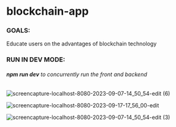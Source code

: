 # blockchain-app

### GOALS:
Educate users on the advantages of blockchain technology

### RUN IN DEV MODE:
###### **npm run dev** to concurrently run the front and backend


![screencapture-localhost-8080-2023-09-07-14_50_54-edit (6)](https://github.com/amberMorris97/blockchains-explained/assets/73309666/e7b4a305-8db4-4661-b6cd-0b228e73efef)


![screencapture-localhost-8080-2023-09-17-17_56_00-edit](https://github.com/amberMorris97/blockchains-explained/assets/73309666/f3120bdc-ab39-4096-a0b3-bae336294c44)


![screencapture-localhost-8080-2023-09-07-14_50_54-edit (3)](https://github.com/amberMorris97/blockchains-explained/assets/73309666/50b64107-9acf-4bf1-81f9-974315525609)
